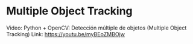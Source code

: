 # Multiple Object Tracking

Video: Python + OpenCV: Detección múltiple de objetos (Multiple Object Tracking)
Link: https://youtu.be/myBEoZMBOjw
